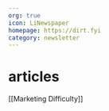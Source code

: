 ```yaml
---
org: true
icon: LiNewspaper
homepage: https://dirt.fyi
category: newsletter
---
```


# articles
[[Marketing Difficulty]] 
